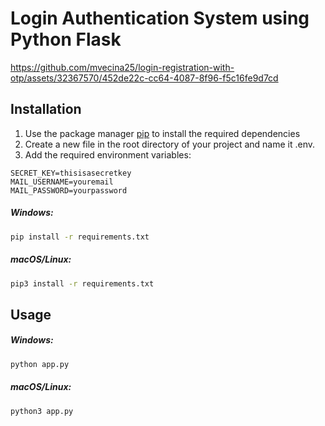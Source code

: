 # Login Authentication System using Python Flask

https://github.com/mvecina25/login-registration-with-otp/assets/32367570/452de22c-cc64-4087-8f96-f5c16fe9d7cd

## Installation

1. Use the package manager [pip](https://pip.pypa.io/en/stable/) to install the required dependencies
2. Create a new file in the root directory of your project and name it .env.
3. Add the required environment variables:
```
SECRET_KEY=thisisasecretkey
MAIL_USERNAME=youremail
MAIL_PASSWORD=yourpassword
```

##### Windows:
```zsh
pip install -r requirements.txt 
```

##### macOS/Linux:
```zsh
pip3 install -r requirements.txt
```

## Usage

##### Windows:
```zsh
python app.py
```
##### macOS/Linux:
```zsh
python3 app.py
```
